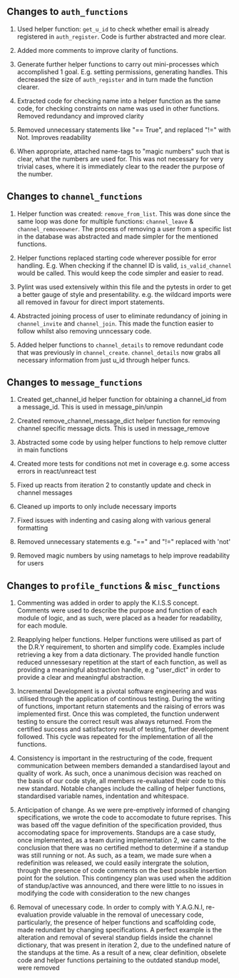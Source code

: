 ## Changes to `auth_functions`

1. Used helper function: `get_u_id` to check whether email is already registered in `auth_register`. Code is further abstracted and more clear.

2. Added more comments to improve clarity of functions.

3. Generate further helper functions to carry out mini-processes which
accomplished 1 goal. E.g. setting permissions, generating handles. This decreased
the size of `auth_register` and in turn made the function clearer.

4. Extracted code for checking name into a helper function as the same code,
for checking constraints on name was used in other functions. Removed redundancy
and improved clarity

5. Removed unnecessary statements like "== True", and replaced "!=" with Not.
Improves readability

6. When appropriate, attached name-tags to "magic numbers" such that is clear,
what the numbers are used for. This was not necessary for very trivial cases,
where it is immediately clear to the reader the purpose of the number.


## Changes to `channel_functions`

1. Helper function was created: `remove_from_list`.
This was done since the same loop was done for multiple functions: `channel_leave` & `channel_removeowner`.
The process of removing a user from a specific list in the database was abstracted and made simpler for
the mentioned functions.

2. Helper functions replaced starting code wherever possible for error handling. E.g. When checking
if the channel ID is valid, `is_valid_channel` would be called. This would keep the code simpler
and easier to read.

3. Pylint was used extensively within this file and the pytests in order to get a better gauge of style and presentability.
e.g. the wildcard imports were all removed in favour for direct import statements.

4. Abstracted joining process of user to eliminate redundancy of joining in
`channel_invite` and `channel_join`. This made the function easier to follow
whilst also removing unncessary code.

5. Added helper functions to `channel_details` to remove redundant code that
was previously in `channel_create`. `channel_details` now grabs all necessary
information from just u_id through helper funcs.

## Changes to `message_functions`

1. Created get_channel_id helper function for obtaining a channel_id from a message_id. This is used in message_pin/unpin

2. Created remove_channel_message_dict helper function for removing channel specific message dicts. This is used in message_remove

3. Abstracted some code by using helper functions to help remove clutter in main functions

4. Created more tests for conditions not met in coverage e.g. some access errors in react/unreact test

5. Fixed up reacts from iteration 2 to constantly update and check in channel messages

6. Cleaned up imports to only include necessary imports 

7. Fixed issues with indenting and casing along with various general formatting

8. Removed unnecessary statements e.g. "==" and "!=" replaced with 'not'

9. Removed magic numbers by using nametags to help improve readability for users

## Changes to `profile_functions` & `misc_functions`

1.  Commenting was added in order to apply the K.I.S.S concept. Comments were used to describe the purpose and function of each
module of logic, and as such, were placed as a header for readability, for each module.

2. Reapplying helper functions. Helper functions were utilised as part of the D.R.Y requirement, to shorten and simplify code. Examples include
retrieving a key from a data dictionary. The provided handle function reduced unnessesary repetition at the start of each function, as well as
providing a meaningful abstraction handle, e.g "user_dict" in order to provide a clear and meaningful abstraction.

3. Incremental Development is a pivotal software engineering and was utilised through the application of continous testing. During the writing of
functions, important return statements and the raising of errors was implemented first. Once this was completed, the function underwent testing to ensure
the correct result was always returned. From the certified success and satisfactory result of testing, further development followed. This cycle was repeated
for the implementation of all the functions.

4. Consistency is important in the restructuring of the code, frequent communication between members demanded a standardised layout and quality of work. As such,
once a unanimous decision was reached on the basis of our code style, all members re-evaluated their code to this new standard. Notable changes include the calling of
helper functions, standardised variable names, indentation and whitespace.

5.  Anticipation of change. As we were pre-emptively informed of changing specifications, we wrote the code to accomodate to future reprises. This was based off the vague definition of the specification provided, thus accomodating space for improvements. Standups are a case study, once implemented, as a team during implementation 2, we came to the conclusion that there was no certified method to determine if a standup was still running or not. As such, as a team, we made sure when a redefinition was released, we could easily intergrate the solution, through the presence of code comments on the best possible insertion point for the solution. This contingency plan was used when the addition of standup/active was announced, and there were little to no issues in modifying the code with consideration to the new changes

6. Removal of unecessary code. In order to comply with Y.A.G.N.I, re-evaluation provide valuable in the removal of unecessary code, particularly, the presence of helper functions and scaffolding code, made redundant by changing specifications. A perfect example is the alteration and removal of several standup fields inside the channel dictionary, that was present in iteration 2, due to the undefined nature of the standups at the time. As a result of a new, clear definition, obselete code and helper functions pertaining to the outdated standup model, were removed
